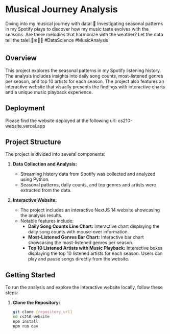 # Musical Journey Analysis

Diving into my musical journey with data! 🎵 Investigating seasonal patterns in my Spotify plays to discover how my music taste evolves with the seasons. Are there melodies that harmonize with the weather? Let the data tell the tale! 🍂❄️🌷🌞 #DataScience #MusicAnalysis

## Overview

This project explores the seasonal patterns in my Spotify listening history. The analysis includes insights into daily song counts, most-listened genres per season, and top 10 artists for each season. The project also features an interactive website that visually presents the findings with interactive charts and a unique music playback experience.

## Deployment

Please find the website deployed at the following url: cs210-website.vercel.app

## Project Structure

The project is divided into several components:

1. **Data Collection and Analysis:**
   - Streaming history data from Spotify was collected and analyzed using Python.
   - Seasonal patterns, daily counts, and top genres and artists were extracted from the data.

2. **Interactive Website:**
   - The project includes an interactive NextJS 14 website showcasing the analysis results.
   - Notable features include:
     - **Daily Song Counts Line Chart:** Interactive chart displaying the daily song counts with mouse-over information.
     - **Most-Listened Genres Bar Chart:** Interactive bar chart showcasing the most-listened genres per season.
     - **Top 10 Listened Artists with Music Playback:** Interactive boxes displaying the top 10 listened artists for each season. Users can play and pause songs directly from the website.

## Getting Started

To run the analysis and explore the interactive website locally, follow these steps:

1. **Clone the Repository:**
   ```bash
   git clone [repository_url]
   cd cs210-website
   npm install
   npm run dev
